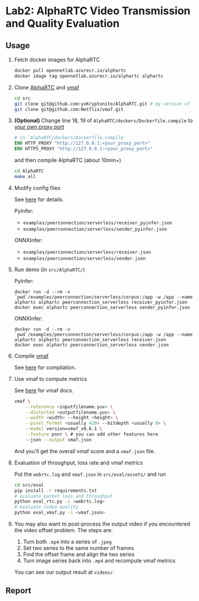 # Lab2: AlphaRTC Video Transmission and Quality Evaluation

## Usage

1. Fetch docker images for AlphaRTC

    ```bash
    docker pull opennetlab.azurecr.io/alphartc
    docker image tag opennetlab.azurecr.io/alphartc alphartc
    ```

2. Clone [AlphaRTC](https://github.com/yxKryptonite/AlphaRTC) and [vmaf](https://github.com/Netflix/vmaf)

    ```bash
    cd src
    git clone git@github.com:yxKryptonite/AlphaRTC.git # my version of AlphaRTC
    git clone git@github.com:Netflix/vmaf.git
    ```

3. **(Optional)** Change line 18, 19 of `AlphaRTC/dockers/Dockerfile.compile` to [your own proxy port](https://github.com/alanhg/others-note/issues/503)

    ```Dockerfile
    # in `AlphaRTC/dockers/Dockerfile.compile`
    ENV HTTP_PROXY "http://127.0.0.1:<your_proxy_port>"
    ENV HTTPS_PROXY "http://127.0.0.1:<your_proxy_port>"
    ```

    and then compile AlphaRTC (about 10min+)

    ```bash
    cd AlphaRTC
    make all
    ```

4. Modify config files

    See [here](https://github.com/yxKryptonite/AlphaRTC#configurations-for-peerconnection_serverless) for details.

    PyInfer:

    - `examples/peerconnection/serverless/receiver_pyinfer.json`
    - `examples/peerconnection/serverless/sender_pyinfer.json`

    ONNXInfer:

    - `examples/peerconnection/serverless/receiver.json`
    - `examples/peerconnection/serverless/sender.json`

5. Run demo (in `src/AlphaRTC/`)

    PyInfer:

    ```shell
    docker run -d --rm -v `pwd`/examples/peerconnection/serverless/corpus:/app -w /app --name alphartc alphartc peerconnection_serverless receiver_pyinfer.json
    docker exec alphartc peerconnection_serverless sender_pyinfer.json
    ```

    ONNXInfer:

    ```shell
    docker run -d --rm -v `pwd`/examples/peerconnection/serverless/corpus:/app -w /app --name alphartc alphartc peerconnection_serverless receiver.json
    docker exec alphartc peerconnection_serverless sender.json
    ```

6.  Compile [vmaf](https://github.com/Netflix/vmaf)

    See [here](https://github.com/Netflix/vmaf/blob/master/libvmaf/README.md) for compilation.

7.  Use vmaf to compute metrics

    See [here](https://github.com/Netflix/vmaf/blob/master/libvmaf/tools/README.md) for vmaf docs.

    ```bash
    vmaf \
        --reference <inputfilename.yuv> \
        --distorted <outputfilename.yuv> \
        --width <width> --height <height> \
        --pixel_format <usually 420> --bitdepth <usually 8> \
        --model version=vmaf_v0.6.1 \
        --feature psnr \ # you can add other features here
        --json --output vmaf.json
    ```

    And you'll get the overall vmaf score and a `vmaf.json` file.

8. Evaluation of throughput, loss rate and vmaf metrics

    Put the `webrtc.log` and `vmaf.json` in `src/eval/assets/` and run

    ```bash
    cd src/eval
    pip install -r requirements.txt
    # evaluate packet loss and throughput
    python eval_rtc.py -i <webrtc.log>
    # evaluate video quality
    python eval_vmaf.py -i <vmaf.json>
    ```

9. You may also want to post-process the output video if you encountered the video offset problem. The steps are:
   1.  Turn both `.mp4` into a series of `.jpeg`
   2.  Set two series to the same number of frames
   3.  Find the offset frame and align the two series
   4.  Turn image series back into `.mp4` and recompute vmaf metrics

    You can see our output result at `videos/`.

## Report